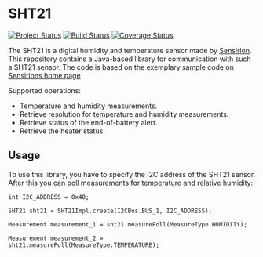 # SHT21

[![Project Status](http://stillmaintained.com/stefanfreitag/SHT21.png)](https://stillmaintained.com/stefanfreitag/SHT21)
[![Build Status](https://travis-ci.org/stefanfreitag/SHT21.svg?branch=master)](https://travis-ci.org/stefanfreitag/SHT21)
[![Coverage Status](https://coveralls.io/repos/stefanfreitag/SHT21/badge.svg)](https://coveralls.io/r/stefanfreitag/SHT21)

The SHT21 is a digital humidity and temperature sensor made by [Sensirion](https://www.sensirion.com).
This repository contains a Java-based library for communication with such a SHT21 sensor. 
The code is based on the exemplary sample code on [Sensirions home page](www.sensirion.com/sht21) 

Supported operations:

 * Temperature and humidity measurements.                                    
 * Retrieve resolution for temperature and humidity measurements. 
 * Retrieve status of the end-of-battery alert.
 * Retrieve the heater status.

## Usage
To use this library, you have to specify the I2C address of the SHT21 sensor. After this you
can poll measurements for temperature and relative humidity:

    int I2C_ADDRESS = 0x40;
    
    SHT21 sht21 = SHT21Impl.create(I2CBus.BUS_1, I2C_ADDRESS);
    
    Measurement measurement_1 = sht21.measurePoll(MeasureType.HUMIDITY);
          
    Measurement measurement_2 = sht21.measurePoll(MeasureType.TEMPERATURE);
